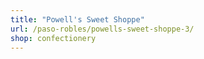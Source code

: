 ```yaml
---
title: "Powell's Sweet Shoppe"
url: /paso-robles/powells-sweet-shoppe-3/
shop: confectionery
---
```

